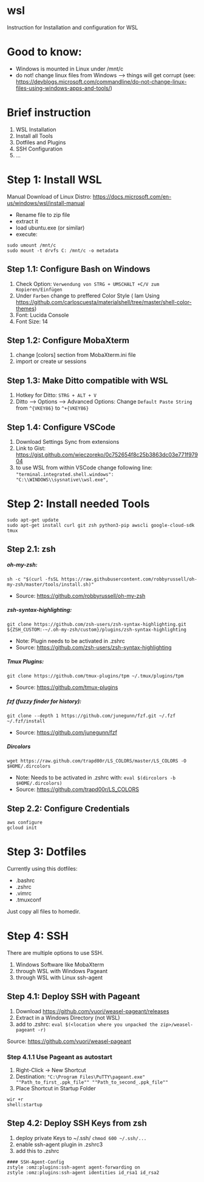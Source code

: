 # wsl
Instruction for Installation and configuration for WSL

# Good to know:
- Windows is mounted in Linux under /mnt/c
- do not! change linux files from Windows --> things will get corrupt (see: https://devblogs.microsoft.com/commandline/do-not-change-linux-files-using-windows-apps-and-tools/)

# Brief instruction
 1) WSL Installation
 2) Install all Tools
 3) Dotfiles and Plugins
 4) SSH Configuration
 5) ...


# Step 1: Install WSL

Manual Download of Linux Distro: https://docs.microsoft.com/en-us/windows/wsl/install-manual
- Rename file to zip file
- extract it
- load ubuntu.exe (or similar)
- execute:
```
sudo umount /mnt/c
sudo mount -t drvfs C: /mnt/c -o metadata
```

## Step 1.1: Configure Bash on Windows

  1) Check Option:  `Verwendung von STRG + UMSCHALT +C/V zum Kopieren/Einfügen`  
  2) Under `Farben` change to preffered Color Style ( Iam Using https://github.com/carloscuesta/materialshell/tree/master/shell-color-themes)
  3) Font: Lucida Console
  4) Font Size: 14
  
  
## Step 1.2: Configure MobaXterm

  1) change [colors] section from MobaXterm.ini file
  2) import or create ur sessions


## Step 1.3: Make Ditto compatible with WSL
  1) Hotkey for Ditto: `STRG + ALT + V`
  2) Ditto --> Options --> Advanced Options:
  Change `Default Paste String` from `^{VKEY86}` to `^+{VKEY86}`
  
  ## Step 1.4: Configure VSCode
  1) Download Settings Sync from extensions
  2) Link to Gist: https://gist.github.com/wieczoreko/0c752654f8c25b3863dc03e771f97904
  3) to use WSL from within VSCode change following line:
  `"terminal.integrated.shell.windows": "C:\\WINDOWS\\sysnative\\wsl.exe",`
  


# Step 2: Install needed Tools

```
sudo apt-get update
sudo apt-get install curl git zsh python3-pip awscli google-cloud-sdk tmux

```

## Step 2.1: zsh
##### oh-my-zsh:
`sh -c "$(curl -fsSL https://raw.githubusercontent.com/robbyrussell/oh-my-zsh/master/tools/install.sh)"`
- Source: https://github.com/robbyrussell/oh-my-zsh

##### zsh-syntax-highlighting:
`git clone https://github.com/zsh-users/zsh-syntax-highlighting.git ${ZSH_CUSTOM:-~/.oh-my-zsh/custom}/plugins/zsh-syntax-highlighting`

- Note: Plugin needs to be activated in .zshrc
- Source: https://github.com/zsh-users/zsh-syntax-highlighting

##### Tmux Plugins:
`git clone https://github.com/tmux-plugins/tpm ~/.tmux/plugins/tpm`

- Source: https://github.com/tmux-plugins

##### fzf (fuzzy finder for history):
```
git clone --depth 1 https://github.com/junegunn/fzf.git ~/.fzf
~/.fzf/install
```
- Source: https://github.com/junegunn/fzf

##### Dircolors
```
wget https://raw.github.com/trapd00r/LS_COLORS/master/LS_COLORS -O $HOME/.dircolors
```
- Note: Needs to be activated in .zshrc with: `eval $(dircolors -b $HOME/.dircolors)`
- Source: https://github.com/trapd00r/LS_COLORS


## Step 2.2: Configure Credentials
```
aws configure
gcloud init
```


# Step 3: Dotfiles
Currently using this dotfiles:
- .bashrc
- .zshrc
- .vimrc
- .tmuxconf

 Just copy all files to homedir.
 

# Step 4: SSH

There are multiple options to use SSH.
1) Windows Software like MobaXterm
2) through WSL with Windows Pageant
3) through WSL with Linux ssh-agent

 
## Step 4.1: Deploy SSH with Pageant 

1) Download https://github.com/vuori/weasel-pageant/releases 
2) Extract in a Windows Directory (not WSL)
3) add to .zshrc: 
`eval $(<location where you unpacked the zip>/weasel-pageant -r)`
  
Source: https://github.com/vuori/weasel-pageant


### Step 4.1.1 Use Pageant as autostart
1) Right-Click -> New Shortcut
2) Destination:
`"C:\Program Files\PuTTY\pageant.exe" ""Path_to_first_.ppk_file"" ""Path_to_second_.ppk_file"" `
3) Place Shortcut in Startup Folder
```
wir +r
shell:startup
```

## Step 4.2: Deploy SSH Keys from zsh
1) deploy private Keys to ~/.ssh/
`chmod 600 ~/.ssh/... `
2) enable ssh-agent plugin in .zshrc3
3) add this to .zshrc
```
#### SSH-Agent-Config
zstyle :omz:plugins:ssh-agent agent-forwarding on
zstyle :omz:plugins:ssh-agent identities id_rsa1 id_rsa2
```
